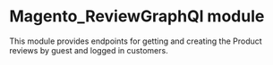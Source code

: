 # Magento_ReviewGraphQl module

This module provides endpoints for getting and creating the Product reviews by guest and logged in customers.
